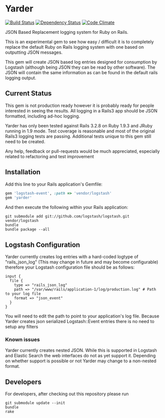 # Yarder

[![Build Status](https://secure.travis-ci.org/rurounijones/yarder.png)](http://travis-ci.org/rurounijones/yarder)
[![Dependency Status](https://gemnasium.com/rurounijones/yarder.png)](https://gemnasium.com/rurounijones/yarder)
[![Code Climate](https://codeclimate.com/badge.png)](https://codeclimate.com/github/rurounijones/yarder)

JSON Based Replacement logging system for Ruby on Rails.

This is an experimental gem to see how easy / difficult it is to completely replace the default Ruby 
on Rails logging system with one based on outputting JSON messages.

This gem will create JSON based log entries designed for consumption by Logstash (although being 
JSON they can be read by other software). The JSON will contain the same information as can be found 
in the default rails logging output.

## Current Status

This gem is not production ready however it is probably ready for people interested in seeing the 
results. All logging in a Rails3 app should be JSON formatted, including ad-hoc logging.

Yarder has only been tested against Rails 3.2.8 on Ruby 1.9.3 and JRuby running in 1.9 mode. Test
coverage is reasonable and most of the original Rails3 logging tests are passing. Additional tests
unique to this gem still need to be created.

Any help, feedback or pull-requests would be much appreciated, especially related to refactoring and 
test improvement

## Installation

Add this line to your Rails application's Gemfile:

```ruby
gem 'logstash-event', :path => 'vendor/logstash'
gem 'yarder'
```

And then execute the following within your Rails application:

```
git submodule add git://github.com/logstash/logstash.git vendor/logstash
bundle
bundle package --all
```

## Logstash Configuration

Yarder currently creates log entries with a hard-coded logtype of "rails_json_log" (This may change 
in future and may become configurable) therefore your Logstash configuration file should be as 
follows:

```
input {
  file {
    type => "rails_json_log"
    path => "/var/www/rails/application-1/log/production.log" # Path to your log file
    format => "json_event"
  }
}
```

You will need to edit the path to point to your application's log file. Because Yarder creates json 
serialized Logstash::Event entries there is no need to setup any filters

### Known issues

Yarder currently creates nested JSON. While this is supported in Logstash and Elastic Search the web 
interfaces do not as yet support it. Depending on whether support is possible or not Yarder may 
change to a non-nested format.

## Developers

For developers, after checking out this repository please run

```
git submodule update --init
bundle
rake
```
